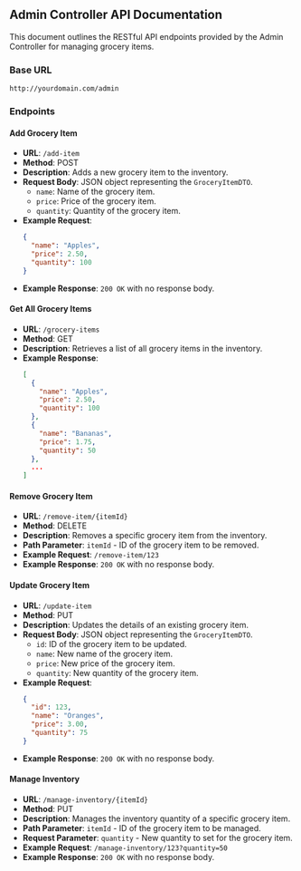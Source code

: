 ## Admin Controller API Documentation

This document outlines the RESTful API endpoints provided by the Admin Controller for managing grocery items.

### Base URL

```
http://yourdomain.com/admin
```

### Endpoints

#### Add Grocery Item

- **URL**: `/add-item`
- **Method**: POST
- **Description**: Adds a new grocery item to the inventory.
- **Request Body**: JSON object representing the `GroceryItemDTO`.
  - `name`: Name of the grocery item.
  - `price`: Price of the grocery item.
  - `quantity`: Quantity of the grocery item.
- **Example Request**:
  ```json
  {
    "name": "Apples",
    "price": 2.50,
    "quantity": 100
  }
  ```
- **Example Response**: `200 OK` with no response body.

#### Get All Grocery Items

- **URL**: `/grocery-items`
- **Method**: GET
- **Description**: Retrieves a list of all grocery items in the inventory.
- **Example Response**:
  ```json
  [
    {
      "name": "Apples",
      "price": 2.50,
      "quantity": 100
    },
    {
      "name": "Bananas",
      "price": 1.75,
      "quantity": 50
    },
    ...
  ]
  ```

#### Remove Grocery Item

- **URL**: `/remove-item/{itemId}`
- **Method**: DELETE
- **Description**: Removes a specific grocery item from the inventory.
- **Path Parameter**: `itemId` - ID of the grocery item to be removed.
- **Example Request**: `/remove-item/123`
- **Example Response**: `200 OK` with no response body.

#### Update Grocery Item

- **URL**: `/update-item`
- **Method**: PUT
- **Description**: Updates the details of an existing grocery item.
- **Request Body**: JSON object representing the `GroceryItemDTO`.
  - `id`: ID of the grocery item to be updated.
  - `name`: New name of the grocery item.
  - `price`: New price of the grocery item.
  - `quantity`: New quantity of the grocery item.
- **Example Request**:
  ```json
  {
    "id": 123,
    "name": "Oranges",
    "price": 3.00,
    "quantity": 75
  }
  ```
- **Example Response**: `200 OK` with no response body.

#### Manage Inventory

- **URL**: `/manage-inventory/{itemId}`
- **Method**: PUT
- **Description**: Manages the inventory quantity of a specific grocery item.
- **Path Parameter**: `itemId` - ID of the grocery item to be managed.
- **Request Parameter**: `quantity` - New quantity to set for the grocery item.
- **Example Request**: `/manage-inventory/123?quantity=50`
- **Example Response**: `200 OK` with no response body.
